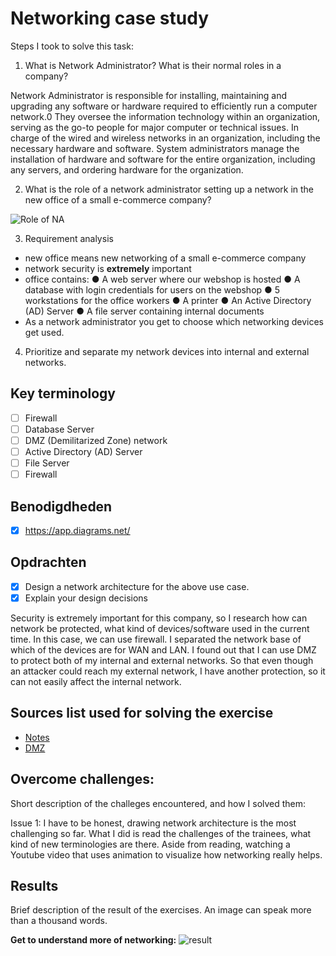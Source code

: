 # Networking case study

Steps I took to solve this task:

1. What is Network Administrator? What is their normal roles in a company?

Network Administrator is responsible for installing, maintaining and upgrading any software or hardware required to efficiently run a computer network.0 They oversee the information technology within an organization, serving as the go-to people for major computer or technical issues. In charge of the wired and wireless networks in an organization, including the necessary hardware and software. System administrators manage the installation of hardware and software for the entire organization, including any servers, and ordering hardware for the organization.

2. What is the role of a network administrator setting up a network in the new office of a small e-commerce company?

![Role of NA](https://github.com/techgrounds/techgrounds-anj-dtmr/blob/main/00_includes/week-2-includes/ntw-07-role.png)

3. Requirement analysis

- new office means new networking of a small e-commerce company
- network security is **extremely** important
- office contains:
  ● A web server where our webshop is hosted
  ● A database with login credentials for users on the webshop
  ● 5 workstations for the office workers
  ● A printer
  ● An Active Directory (AD) Server
  ● A file server containing internal documents
- As a network administrator you get to choose which networking devices get used.

4. Prioritize and separate my network devices into internal and external networks.

## Key terminology

- [ ] Firewall
- [ ] Database Server
- [ ] DMZ (Demilitarized Zone) network
- [ ] Active Directory (AD) Server
- [ ] File Server
- [ ] Firewall

## Benodigdheden

- [x] https://app.diagrams.net/

## Opdrachten

- [x] Design a network architecture for the above use case.
- [x] Explain your design decisions

Security is extremely important for this company, so I research how can network be protected, what kind of devices/software used in the current time. In this case, we can use firewall. I separated the network base of which of the devices are for WAN and LAN. I found out that I can use DMZ to protect both of my internal and external networks. So that even though an attacker could reach my external network, I have another protection, so it can not easily affect the internal network.

## Sources list used for solving the exercise

- [Notes](https://drive.google.com/drive/folders/1ngTMmDk8hX61yQQGFieqFLswh6UdoEGO)
- [DMZ](https://www.youtube.com/watch?v=dqlzQXo1wqo)

## Overcome challenges:

Short description of the challeges encountered, and how I solved them:

Issue 1: I have to be honest, drawing network architecture is the most challenging so far. What I did is read the challenges of the trainees, what kind of new terminologies are there. Aside from reading, watching a Youtube video that uses animation to visualize how networking really helps.

## Results

Brief description of the result of the exercises. An image can speak more than a thousand words.

**Get to understand more of networking:**
![result](https://github.com/techgrounds/techgrounds-anj-dtmr/blob/main/00_includes/week-2-includes/ntw-07-result.png)
